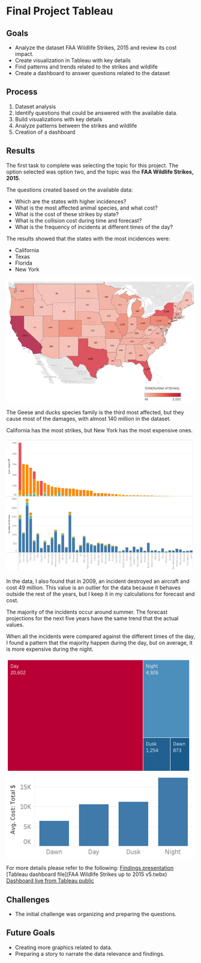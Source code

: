 # Final Project Tableau

## Goals

- Analyze the dataset FAA Wildlife Strikes, 2015 and review its cost impact.
- Create visualization in Tableau with key details
- Find patterns and trends related to the strikes and wildlife
- Create a dashboard to answer questions related to the dataset

## Process

1. Dataset analysis
2. Identify questions that could be answered with the available data.
3. Build visualizations with key details
4. Analyze patterns between the strikes and wildlife
5. Creation of a dashboard

## Results

The first task to complete was selecting the topic for this project. The option selected was option two, and the topic was the **FAA Wildlife Strikes, 2015**.

The questions created based on the available data:

- Which are the states with higher incidences?
- What is the most affected animal species, and what cost?
- What is the cost of these strikes by state?
- What is the collision cost during time and forecast?
- What is the frequency of incidents at different times of the day?

The results showed that the states with the most incidences were:
- California
- Texas
- Florida
- New York

![States with highest incidences](images/state_most_impacts.png)

The Geese and ducks species family is the third most affected, but they cause most of the damages, with almost 140 million in the dataset.

California has the most strikes, but New York has the most expensive ones.

![States with most expensive damages](images/Most_expensive.png)

In the data, I also found that in 2009, an incident destroyed an aircraft and cost 49 million. This value is an outlier for the data because it behaves outside the rest of the years, but I keep it in my calculations for forecast and cost. 

The majority of the incidents occur around summer. The forecast projections for the next five years have the same trend that the actual values.

When all the incidents were compared against the different times of the day, I found a pattern that the majority happen during the day, but on average, it is more expensive during the night.

![Time of the day](images/Time_of_day.png)

For more details please refer to the following:
[Findings presentation](TableauPresentation2IFAAWildlifeStrikes2015HugoPerdomo.pdf)
[Tableau dashboard file](FAA Wildlife Strikes up to 2015 v5.twbx)
[Dashboard live from Tableau public](https://public.tableau.com/views/FAAWildlifeStrikesupto2015v5/FAAWildlifeStrikes?:language=en-US&:display_count=n&:origin=viz_share_link)

## Challenges 

- The initial challenge was organizing and preparing the questions.


## Future Goals

- Creating more graphics related to data.
- Preparing a story to narrate the data relevance and findings.